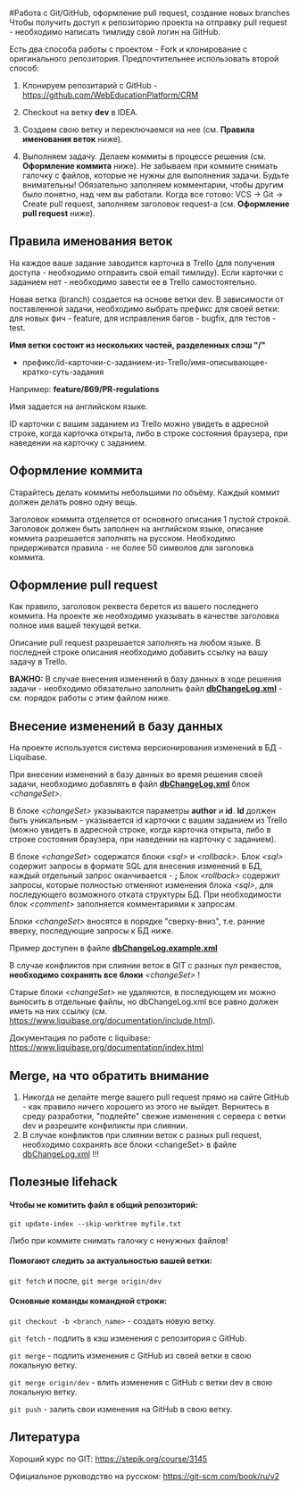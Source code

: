#Работа с Git/GitHub, оформление pull request, создание новых branches
Чтобы получить доступ к репозиторию проекта на отправку pull request - необходимо написать тимлиду свой логин на GitHub.

Есть два способа работы с проектом - Fork и клонирование с оригинального репозитория.
Предпочтительнее использовать второй способ:

1. Клонируем репозитарий с GitHub - https://github.com/WebEducationPlatform/CRM

2. Checkout на ветку **dev** в IDEA.

3. Создаем свою ветку и переключаемся на нее (см. **Правила именования веток** ниже).

4. Выполняем задачу.
Делаем коммиты в процессе решения (см. **Оформление коммита** ниже).
Не забываем при коммите снимать галочку с файлов, которые не нужны для выполнения задачи. Будьте внимательны!
Обязательно заполняем комментарии, чтобы другим было понятно, над чем вы работали.
Когда все готово: VCS -> Git -> Create pull request, заполняем заголовок request-а (см. **Оформление pull request** ниже).

## Правила именования веток

На каждое ваше задание заводится карточка в Trello (для получения доступа - необходимо отправить свой email тимлиду).
Если карточки с заданием нет - необходимо завести ее в Trello самостоятельно.

Новая ветка (branch) создается на основе ветки dev.
В зависимости от поставленной задачи, необходимо выбрать префикс для своей ветки:
для новых фич - feature, для исправления багов - bugfix, для тестов - test.

**Имя ветки состоит из нескольких частей, разделенных слэш "/"**
* префикс/id-карточки-с-заданием-из-Trello/имя-описывающее-кратко-суть-задания

Например: **feature/869/PR-regulations**

Имя задается на английском языке.

ID карточки с вашим заданием из Trello можно увидеть в адресной строке, когда карточка открыта, либо в строке состояния браузера, при наведении на карточку с заданием.

## Оформление коммита

Старайтесь делать коммиты небольшими по объёму. Каждый коммит должен делать ровно одну вещь.

Заголовок коммита отделяется от основного описания 1 пустой строкой. Заголовок должен быть заполнен на английском языке, описание коммита разрешается заполнять на русском.
Необходимо придерживатся правила - не более 50 символов для заголовка коммита.

## Оформление pull request

Как правило, заголовок реквеста берется из вашего последнего коммита.
На проекте же необходимо указывать в качестве заголовка полное имя вашей текущей ветки.

Описание pull request разрешается заполнять на любом языке.
В последней строке описания необходимо добавить ссылку на вашу задачу в Trello.

**ВАЖНО:** В случае внесения изменений в базу данных в ходе решения задачи - необходимо обязательно заполнить файл [**dbChangeLog.xml**](../db/dbChangeLog.xml) - см. порядок работы с этим файлом ниже.

## Внесение изменений в базу данных

На проекте используется система версионирования изменений в БД - Liquibase.

При внесении изменений в базу данных во время решения своей задачи, необходимо добавлять в файл  [**dbChangeLog.xml**](../db/dbChangeLog.xml)  блок _\<changeSet>_.

В блоке _\<changeSet>_ указываются параметры **author** и **id**. 
**Id** должен быть уникальным - указывается id карточки с вашим заданием из Trello (можно увидеть в адресной строке, когда карточка открыта, либо в строке состояния браузера, при наведении на карточку с заданием). 

В блоке _\<changeSet>_ содержатся блоки _\<sql>_ и _\<rollback>_. 
Блок _\<sql>_ содержит запросы в формате SQL для внесения изменений в БД, каждый отдельный запрос  оканчивается - **;**
Блок _\<rollback>_ содержит запросы, которые полностью отменяют изменения блока _\<sql>_, для последующего возможного отката структуры БД.
При необходимости блок _\<comment>_ заполняется комментариями к запросам.

Блоки _\<changeSet>_ вносятся в порядке "сверху-вниз", т.е. ранние вверху, последующие запросы к БД ниже.

Пример доступен в файле [**dbChangeLog.example.xml**](../db/dbChangeLog.example.xml)

В случае конфликтов при слиянии веток в GIT с разных пул реквестов, **необходимо сохранять все блоки** _\<changeSet>_ !

Старые блоки _\<changeSet>_ не удаляются, в последующем их можно выносить в отдельные файлы, но dbChangeLog.xml все равно должен иметь на них ссылку (см. https://www.liquibase.org/documentation/include.html).

Документация по работе с liquibase: https://www.liquibase.org/documentation/index.html 

## Merge, на что обратить внимание

1. Никогда не делайте merge вашего pull request прямо на сайте GitHub - как правило ничего хорошего из этого не выйдет.
Вернитесь в среду разработки, "подлейте" свежие изменения с сервера с ветки dev и разрешите конфиликты при слиянии.
2. В случае конфликтов при слиянии веток с разных pull request, необходимо сохранять все блоки \<changeSet> в файле [dbChangeLog.xml](../db/dbChangeLog.xml) !!!

## Полезные lifehack

#### Чтобы не комитить файл в общий репозиторий:

`git update-index --skip-worktree myfile.txt`

Либо при коммите снимать галочку с ненужных файлов!

#### Помогают следить за актуальностью вашей ветки:

`git fetch` и после,
`git merge origin/dev`


#### Основные команды командной строки:
`git checkout -b <branch_name>` - создать новую ветку.

`git fetch` - подлить в кэш изменения с репозитория с GitHub.

`git merge` - подлить изменения с GitHub из своей ветки в свою локальную ветку.

`git merge origin/dev` - влить изменения с GitHub с ветки dev в свою локальную ветку.

`git push` - залить свои изменения на GitHub в свою ветку.


## Литература

Хороший курс по GIT:
https://stepik.org/course/3145

Официальное руководство на русском:
https://git-scm.com/book/ru/v2